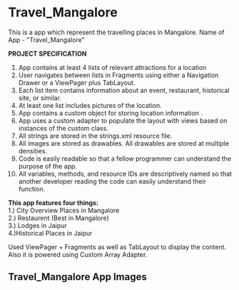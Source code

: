 # Travel_Mangalore
 This is a app which represent the travelling places in Mangalore.
 Name of App - "Travel_Mangalore"

<b>PROJECT SPECIFICATION</b>

1. App contains at least 4 lists of relevant attractions for a location
2. User navigates between lists in Fragments using either a Navigation Drawer or a ViewPager plus TabLayout.
3. Each list item contains information about an event, restaurant, historical site, or similar.
4. At least one list includes pictures of the location.
5. App contains a custom object for storing location information .
6. App uses a custom adapter to populate the layout with views based on instances of the custom class.
7. All strings are stored in the strings.xml resource file.
8. All images are stored as drawables. All drawables are stored at multiple densities.
9. Code is easily readable so that a fellow programmer can understand the purpose of the app.
10. All variables, methods, and resource IDs are descriptively named so that another developer reading the code can easily understand their function.

<b>This app features four things:</b> <br>
  1.) City Overview Places in Mangalore <br>
  2.) Restaurent (Best in Mangalore) <br>
  3.) Lodges in Jaipur <br>
  4.)Historical Places in  Jaipur <br>

Used ViewPager + Fragments as well as TabLayout to display the content. Also it is powered using Custom Array Adapter. 
## Travel_Mangalore App Images


